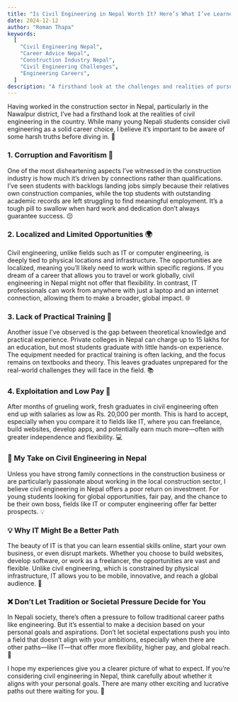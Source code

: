 ```yaml
---
title: "Is Civil Engineering in Nepal Worth It? Here’s What I’ve Learned from Experience 🤔"
date: 2024-12-12
author: "Roman Thapa"
keywords:
  [
    "Civil Engineering Nepal",
    "Career Advice Nepal",
    "Construction Industry Nepal",
    "Civil Engineering Challenges",
    "Engineering Careers",
  ]
description: "A firsthand look at the challenges and realities of pursuing a career in civil engineering in Nepal. Discover the key issues affecting students and professionals in the sector."
---
```


Having worked in the construction sector in Nepal, particularly in the Nawalpur district, I’ve had a firsthand look at the realities of civil engineering in the country. While many young Nepali students consider civil engineering as a solid career choice, I believe it’s important to be aware of some harsh truths before diving in. 🚧

### 1. Corruption and Favoritism 💸

One of the most disheartening aspects I’ve witnessed in the construction industry is how much it’s driven by connections rather than qualifications. I’ve seen students with backlogs landing jobs simply because their relatives own construction companies, while the top students with outstanding academic records are left struggling to find meaningful employment. It’s a tough pill to swallow when hard work and dedication don’t always guarantee success. 😔

### 2. Localized and Limited Opportunities 🌍

Civil engineering, unlike fields such as IT or computer engineering, is deeply tied to physical locations and infrastructure. The opportunities are localized, meaning you’ll likely need to work within specific regions. If you dream of a career that allows you to travel or work globally, civil engineering in Nepal might not offer that flexibility. In contrast, IT professionals can work from anywhere with just a laptop and an internet connection, allowing them to make a broader, global impact. 🌐

### 3. Lack of Practical Training 🔧

Another issue I’ve observed is the gap between theoretical knowledge and practical experience. Private colleges in Nepal can charge up to 15 lakhs for an education, but most students graduate with little hands-on experience. The equipment needed for practical training is often lacking, and the focus remains on textbooks and theory. This leaves graduates unprepared for the real-world challenges they will face in the field. 📚

### 4. Exploitation and Low Pay 💼

After months of grueling work, fresh graduates in civil engineering often end up with salaries as low as Rs. 20,000 per month. This is hard to accept, especially when you compare it to fields like IT, where you can freelance, build websites, develop apps, and potentially earn much more—often with greater independence and flexibility. 💻

### 🎯 My Take on Civil Engineering in Nepal

Unless you have strong family connections in the construction business or are particularly passionate about working in the local construction sector, I believe civil engineering in Nepal offers a poor return on investment. For young students looking for global opportunities, fair pay, and the chance to be their own boss, fields like IT or computer engineering offer far better prospects. 💡

### 💡 Why IT Might Be a Better Path

The beauty of IT is that you can learn essential skills online, start your own business, or even disrupt markets. Whether you choose to build websites, develop software, or work as a freelancer, the opportunities are vast and flexible. Unlike civil engineering, which is constrained by physical infrastructure, IT allows you to be mobile, innovative, and reach a global audience. 🚀

### ❌ Don’t Let Tradition or Societal Pressure Decide for You

In Nepali society, there’s often a pressure to follow traditional career paths like engineering. But it’s essential to make a decision based on your personal goals and aspirations. Don’t let societal expectations push you into a field that doesn’t align with your ambitions, especially when there are other paths—like IT—that offer more flexibility, higher pay, and global reach. 🌟

I hope my experiences give you a clearer picture of what to expect. If you’re considering civil engineering in Nepal, think carefully about whether it aligns with your personal goals. There are many other exciting and lucrative paths out there waiting for you. 🌱
